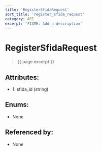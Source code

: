 ```yaml
---
title: 'RegisterSfidaRequest'
sort_title: 'register_sfida_request'
category: API
excerpt: 'FIXME: Add a description'
---
```


[comment]: <> (THIS PART IS GENERATED - AKA DON'T EDIT THIS PART MANUALLY)

# RegisterSfidaRequest

> {{ page.excerpt }}

## Attributes:

- 1: sfida_id (string)

## Enums:

- None

## Referenced by:

- None

[comment]: <> (YOU CAN EDIT AFTER THIS)
